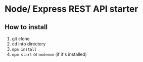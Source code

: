 # Node/ Express REST API starter

## How to install
1. git clone
2. cd into directory
3. `npm install`
4. `npm start` or `nodemon` (if it's installed)